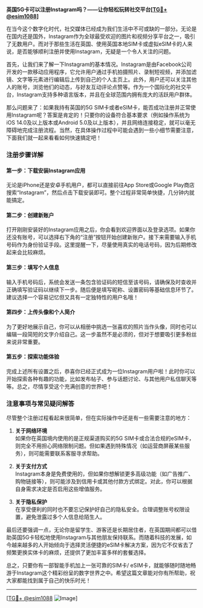 **英国5G卡可以注册Instagram吗？——让你轻松玩转社交平台[[TG💪+ @esim1088](https://t.me/s/esim1088)]**

在当今这个数字化时代，社交媒体已经成为我们生活中不可或缺的一部分。无论是在国内还是国外，Instagram作为全球最受欢迎的图片和视频分享平台之一，吸引了无数用户。而对于那些生活在英国、使用英国本地SIM卡或虚拟eSIM卡的人来说，是否能够顺利注册并使用Instagram，无疑是一个令人关注的问题。

首先，让我们来了解一下Instagram的基本情况。Instagram是由Facebook公司开发的一款移动应用程序，它允许用户通过手机拍摄照片、录制短视频，并添加滤镜、文字等元素进行编辑后上传到自己的个人主页上。此外，用户还可以关注其他人的账号，浏览他们的动态，与好友互动评论点赞等。作为一个国际化的社交平台，Instagram支持多种语言版本，并且在全球范围内拥有庞大的活跃用户群体。

那么问题来了：如果我持有英国的5G SIM卡或者eSIM卡，能否成功注册并正常使用Instagram呢？答案是肯定的！只要你的设备符合基本要求（例如操作系统为iOS 14.0及以上版本或Android 5.0及以上版本），并且网络连接稳定，就可以毫无障碍地完成注册流程。当然，在具体操作过程中可能会遇到一些小细节需要注意，下面我们就一起来看看如何快速搞定吧！

### 注册步骤详解

#### 第一步：下载安装Instagram应用
无论是iPhone还是安卓手机用户，都可以直接前往App Store或Google Play商店搜索“Instagram”，然后点击下载安装即可。整个过程非常简单快捷，几分钟内就能搞定。

#### 第二步：创建新账户
打开刚刚安装好的Instagram应用之后，你会看到欢迎界面以及登录选项。如果你还没有账号，可以选择右下角的“注册”按钮开始创建新账户。接下来需要输入手机号码作为身份验证手段。这里提醒一下，尽量使用真实的电话号码，因为后期修改起来会比较麻烦。

#### 第三步：填写个人信息
输入手机号码后，系统会发送一条包含验证码的短信至该号码，请确保及时查收并正确填写验证码以继续下一步。随后便是填写昵称、设置密码等基础信息环节了。建议选择一个容易记忆但又具有一定独特性的用户名哦！

#### 第四步：上传头像和个人简介
为了更好地展示自己，你可以从相册中挑选一张喜欢的照片当作头像，同时也可以编辑一段简短的文字介绍自己。这一步虽然不是必须的，但对于想要吸引更多粉丝来说非常重要。

#### 第五步：探索功能体验
完成上述所有设置之后，恭喜你已经正式成为一位Instagram用户啦！此时你可以开始探索各种有趣的功能，比如发布帖子、参与话题讨论、与其他用户私信聊天等等。总之，尽情享受这个充满创意的世界吧！

### 注意事项与常见疑问解答

尽管整个注册过程看起来很简单，但在实际操作中还是有一些需要注意的地方：

1. **关于网络环境**  
   如果你在英国境内使用的是正规渠道购买的5G SIM卡或合法合规的eSIM卡，则完全不用担心网络限制问题。但如果遇到特殊情况（如运营商屏蔽某些服务），则可能需要联系客服寻求帮助。

2. **关于支付方式**  
   Instagram本身是免费使用的，但如果你想解锁更多高级功能（如广告推广、购物链接等），则可能涉及到信用卡或其他付款方式绑定。对此，你可以根据自身需求决定是否启用这些增值服务。

3. **关于隐私保护**  
   在享受便利的同时也不要忘记保护好自己的隐私安全。合理调整账号权限设置，避免泄露过多个人信息给陌生人。

最后还要强调一点，无论你是留学生、游客还是长期居住者，在英国期间都可以借助英国5G卡轻松地使用Instagram与其他朋友保持联系。而随着科技的发展，如今越来越多的人开始倾向于选择灵活便捷的eSIM卡解决方案，因为它不仅省去了频繁更换实体卡的麻烦，还提供了更加丰富多样的套餐选择。

总之，只要你有一部智能手机加上一张可靠的SIM卡/ eSIM卡，就能够随时随地畅游于Instagram这个精彩纷呈的数字世界之中。希望这篇文章能对你有所帮助，祝大家都能找到属于自己的快乐时光！

---

[[TG💪+ @esim1088](https://t.me/s/esim1088) ![Image](https://i.postimg.cc/4NQfJmqS/Snipaste-2025-05-13-00-14-12.png)]